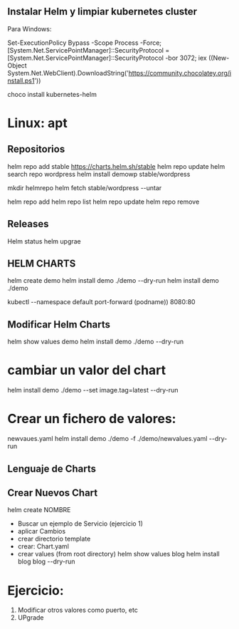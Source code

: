 ## Instalar Helm y limpiar kubernetes cluster

Para Windows:

Set-ExecutionPolicy Bypass -Scope Process -Force; [System.Net.ServicePointManager]::SecurityProtocol = [System.Net.ServicePointManager]::SecurityProtocol -bor 3072; iex ((New-Object System.Net.WebClient).DownloadString('https://community.chocolatey.org/install.ps1'))

choco install kubernetes-helm

# Linux: apt

## Repositorios
helm repo add stable https://charts.helm.sh/stable
helm repo update
helm search repo wordpress
helm install demowp stable/wordpress

mkdir helmrepo
 helm fetch stable/wordpress --untar

 helm repo add
 helm repo list
 helm repo update
 helm repo remove

 ## Releases

 Helm status
 helm upgrae

 ## HELM CHARTS
 helm create demo
 helm install demo ./demo --dry-run
 helm install demo ./demo 

kubectl --namespace default port-forward (podname)) 8080:80 

## Modificar Helm Charts
helm show values demo
helm install demo ./demo --dry-run
# cambiar un valor del chart
helm install demo ./demo --set image.tag=latest --dry-run
# Crear un fichero de valores:
newvaues.yaml
 helm install demo ./demo -f ./demo/newvalues.yaml --dry-run

 ## Lenguaje de Charts

 ## Crear Nuevos Chart
 helm create NOMBRE

 - Buscar un ejemplo de Servicio (ejercicio 1)
 - aplicar Cambios
 - crear directorio template
 - crear: Chart.yaml
 - crear values
 (from root directory)
helm show values blog
 helm install blog blog --dry-run

 # Ejercicio: 
 1. Modificar otros valores como puerto, etc
 2. UPgrade
 
